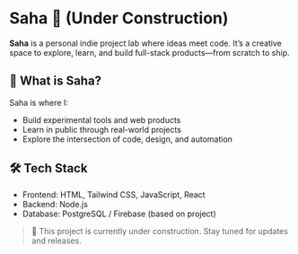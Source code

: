 # Saha 🚧 (Under Construction)

**Saha** is a personal indie project lab where ideas meet code. It’s a creative space to explore, learn, and build full-stack products—from scratch to ship.

## 🧠 What is Saha?
Saha is where I:
- Build experimental tools and web products
- Learn in public through real-world projects
- Explore the intersection of code, design, and automation

## 🛠 Tech Stack
- Frontend: HTML, Tailwind CSS, JavaScript, React
- Backend: Node.js
- Database: PostgreSQL / Firebase (based on project)

> 🚧 This project is currently under construction. Stay tuned for updates and releases.
